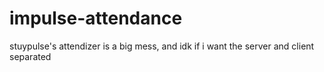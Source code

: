 # impulse-attendance
stuypulse's attendizer is a big mess, and idk if i want the server and client separated
